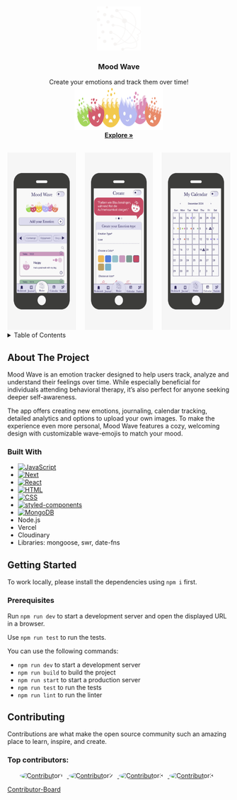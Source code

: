 <br />
<div align="center">
  <a href="https://github.com/othneildrew/Best-README-Template">
    <img src="public/logo-moodwave-white.svg" alt="Logo" width="100" height="100">
  </a>
  <h3 align="center">Mood Wave</h3>
  <p align="center">
    Create your emotions and track them over time!
    <br />
    <img src="public/Welcome-Emojis.svg" alt="Logo" width="200" height="100">
    <br />
    <a href="https://github.com/Jennifer-Hinrichsen/emotion-tracker"><strong>Explore »</strong></a>
    <br />
    <br />
  </p>
  <div style="display: flex; justify-content: center; gap: 20px; align-items: flex-start;">
    <div>
      <img src="public/Group 29.png" alt="Group 29" width="200" height="400">
    </div>
    <div>
      <img src="public/Group 30.png" alt="Group 30" width="200" height="400">
    </div>
    <div>
      <img src="public/Group 31.png" alt="Group 31" width="200" height="400">
    </div>
  </div>
</div>

<details>
  <summary >Table of Contents</summary>
  <ol >
    <li>
      <a href="#about-the-project">About The Project</a>
      <ul>
        <li><a href="#built-with">Built With</a></li>
      </ul>
    </li>
    <li>
      <a href="#getting-started">Getting Started</a>
      <ul>
        <li><a href="#prerequisites">Prerequisites</a></li>
      </ul>
    </li>
    <li><a href="#contributing">Contributors</a></li>
    
  </ol>
</details>

## About The Project

Mood Wave is an emotion tracker designed to help users track, analyze and understand their feelings over time. While especially beneficial for individuals attending behavioral therapy, it’s also perfect for anyone seeking deeper self-awareness.

The app offers creating new emotions, journaling, calendar tracking, detailed analytics and options to upload your own images. To make the experience even more personal, Mood Wave features a cozy, welcoming design with customizable wave-emojis to match your mood.

### Built With

- [![JavaScript](https://img.shields.io/badge/JavaScript-F7DF1E?logo=javascript&logoColor=000)](#)
- [![Next][Next.js]][Next-url]
- [![React][React.js]][React-url]
- [![HTML](https://img.shields.io/badge/HTML-%23E34F26.svg?logo=html5&logoColor=white)](#)
- [![CSS](https://img.shields.io/badge/CSS-1572B6?logo=css3&logoColor=fff)](#)
- [![styled-components](https://img.shields.io/badge/styled--components-DB7093?logo=styledcomponents&logoColor=fff)](#)
  <br>
- [![MongoDB](https://img.shields.io/badge/MongoDB-%234ea94b.svg?logo=mongodb&logoColor=white)](#)
- Node.js
- Vercel
- Cloudinary
- Libraries:
  mongoose,
  swr,
  date-fns

## Getting Started

To work locally, please install the dependencies using `npm i` first.

### Prerequisites

Run `npm run dev` to start a development server and open the displayed URL in a browser.

Use `npm run test` to run the tests.

You can use the following commands:

- `npm run dev` to start a development server
- `npm run build` to build the project
- `npm run start` to start a production server
- `npm run test` to run the tests
- `npm run lint` to run the linter

## Contributing

Contributions are what make the open source community such an amazing place to learn, inspire, and create.

### Top contributors:

<div align="center">
  <a href="https://github.com/Jennifer-Hinrichsen">
    <img src="https://github.com/Jennifer-Hinrichsen.png" width="50" height="50" alt="Contributor1" style="border-radius: 50%; margin-right: 10px;">
  </a>
  <a href="https://github.com/StephieTack">
    <img src="https://github.com/StephieTack.png" width="50" height="50" alt="Contributor2" style="border-radius: 50%; margin-right: 10px;">
  </a>
  <a href="https://github.com/W-Schkulov">
    <img src="https://github.com/W-Schkulov.png" width="50" height="50" alt="Contributor3" style="border-radius: 50%; margin-right: 10px;">
  </a>
  <a href="https://github.com/Leon910">
    <img src="https://github.com/Leon910.png" width="50" height="50" alt="Contributor3" style="border-radius: 50%; margin-right: 10px;">
  </a>
</div>

[Contributor-Board](https://github.com/Jennifer-Hinrichsen/emotion-tracker/graphs/contributors)

[Next.js]: https://img.shields.io/badge/next.js-000000?style=for-the-badge&logo=nextdotjs&logoColor=white
[Next-url]: https://nextjs.org/
[React.js]: https://img.shields.io/badge/React-20232A?style=for-the-badge&logo=react&logoColor=61DAFB
[React-url]: https://reactjs.org/
